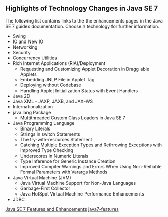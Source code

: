 ## Highlights of Technology Changes in Java SE 7

The following list contains links to the the enhancements pages in the Java SE 7 guides documentation. Choose a technology for further information.

* Swing
* IO and New IO
* Networking
* Security
* Concurrency Utilities
* Rich Internet Applications (RIA)/Deployment
  * Requesting and Customizing Applet Decoration in Dragg able Applets
  * Embedding JNLP File in Applet Tag
  * Deploying without Codebase
  * Handling Applet Initialization Status with Event Handlers
* Java 2D
* Java XML - JAXP, JAXB, and JAX-WS
* Internationalization
* java.lang Package
  * Multithreaded Custom Class Loaders in Java SE 7
* Java Programming Language
  * Binary Literals
  * Strings in switch Statements
  * The try-with-resources Statement
  * Catching Multiple Exception Types and Rethrowing Exceptions with Improved Type Checking
  * Underscores in Numeric Literals
  * Type Inference for Generic Instance Creation
  * Improved Compiler Warnings and Errors When Using Non-Reifiable Formal Parameters with Varargs Methods
* Java Virtual Machine (JVM)
  * Java Virtual Machine Support for Non-Java Languages
  * Garbage-First Collector
  * Java HotSpot Virtual Machine Performance Enhancements
* JDBC

[Java SE 7 Features and Enhancements](http://www.oracle.com/technetwork/java/javase/jdk7-relnotes-418459.html)
[java7-features](https://www.oreilly.com/learning/java7-features)


